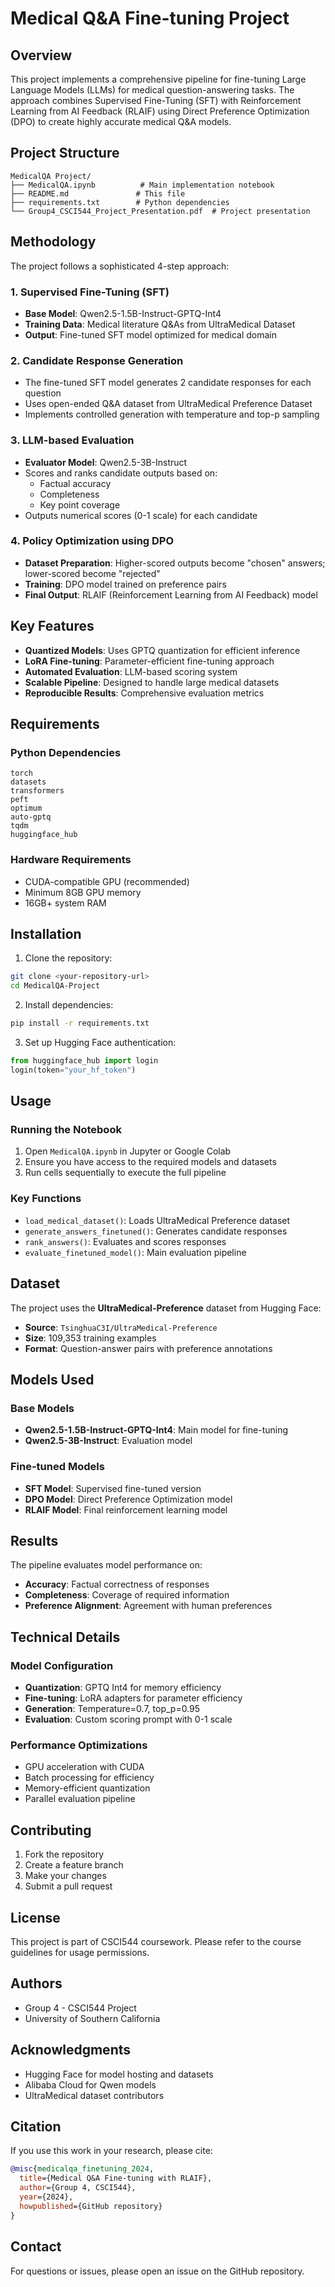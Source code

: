 # Medical Q&A Fine-tuning Project

## Overview

This project implements a comprehensive pipeline for fine-tuning Large Language Models (LLMs) for medical question-answering tasks. The approach combines Supervised Fine-Tuning (SFT) with Reinforcement Learning from AI Feedback (RLAIF) using Direct Preference Optimization (DPO) to create highly accurate medical Q&A models.

## Project Structure

```
MedicalQA Project/
├── MedicalQA.ipynb          # Main implementation notebook
├── README.md               # This file
├── requirements.txt        # Python dependencies
└── Group4_CSCI544_Project_Presentation.pdf  # Project presentation
```

## Methodology

The project follows a sophisticated 4-step approach:

### 1. Supervised Fine-Tuning (SFT)
- **Base Model**: Qwen2.5-1.5B-Instruct-GPTQ-Int4
- **Training Data**: Medical literature Q&As from UltraMedical Dataset
- **Output**: Fine-tuned SFT model optimized for medical domain

### 2. Candidate Response Generation
- The fine-tuned SFT model generates 2 candidate responses for each question
- Uses open-ended Q&A dataset from UltraMedical Preference Dataset
- Implements controlled generation with temperature and top-p sampling

### 3. LLM-based Evaluation
- **Evaluator Model**: Qwen2.5-3B-Instruct
- Scores and ranks candidate outputs based on:
  - Factual accuracy
  - Completeness
  - Key point coverage
- Outputs numerical scores (0-1 scale) for each candidate

### 4. Policy Optimization using DPO
- **Dataset Preparation**: Higher-scored outputs become "chosen" answers; lower-scored become "rejected"
- **Training**: DPO model trained on preference pairs
- **Final Output**: RLAIF (Reinforcement Learning from AI Feedback) model

## Key Features

- **Quantized Models**: Uses GPTQ quantization for efficient inference
- **LoRA Fine-tuning**: Parameter-efficient fine-tuning approach
- **Automated Evaluation**: LLM-based scoring system
- **Scalable Pipeline**: Designed to handle large medical datasets
- **Reproducible Results**: Comprehensive evaluation metrics

## Requirements

### Python Dependencies
```
torch
datasets
transformers
peft
optimum
auto-gptq
tqdm
huggingface_hub
```

### Hardware Requirements
- CUDA-compatible GPU (recommended)
- Minimum 8GB GPU memory
- 16GB+ system RAM

## Installation

1. Clone the repository:
```bash
git clone <your-repository-url>
cd MedicalQA-Project
```

2. Install dependencies:
```bash
pip install -r requirements.txt
```

3. Set up Hugging Face authentication:
```python
from huggingface_hub import login
login(token="your_hf_token")
```

## Usage

### Running the Notebook

1. Open `MedicalQA.ipynb` in Jupyter or Google Colab
2. Ensure you have access to the required models and datasets
3. Run cells sequentially to execute the full pipeline

### Key Functions

- `load_medical_dataset()`: Loads UltraMedical Preference dataset
- `generate_answers_finetuned()`: Generates candidate responses
- `rank_answers()`: Evaluates and scores responses
- `evaluate_finetuned_model()`: Main evaluation pipeline

## Dataset

The project uses the **UltraMedical-Preference** dataset from Hugging Face:
- **Source**: `TsinghuaC3I/UltraMedical-Preference`
- **Size**: 109,353 training examples
- **Format**: Question-answer pairs with preference annotations

## Models Used

### Base Models
- **Qwen2.5-1.5B-Instruct-GPTQ-Int4**: Main model for fine-tuning
- **Qwen2.5-3B-Instruct**: Evaluation model

### Fine-tuned Models
- **SFT Model**: Supervised fine-tuned version
- **DPO Model**: Direct Preference Optimization model
- **RLAIF Model**: Final reinforcement learning model

## Results

The pipeline evaluates model performance on:
- **Accuracy**: Factual correctness of responses
- **Completeness**: Coverage of required information
- **Preference Alignment**: Agreement with human preferences

## Technical Details

### Model Configuration
- **Quantization**: GPTQ Int4 for memory efficiency
- **Fine-tuning**: LoRA adapters for parameter efficiency
- **Generation**: Temperature=0.7, top_p=0.95
- **Evaluation**: Custom scoring prompt with 0-1 scale

### Performance Optimizations
- GPU acceleration with CUDA
- Batch processing for efficiency
- Memory-efficient quantization
- Parallel evaluation pipeline

## Contributing

1. Fork the repository
2. Create a feature branch
3. Make your changes
4. Submit a pull request

## License

This project is part of CSCI544 coursework. Please refer to the course guidelines for usage permissions.

## Authors

- Group 4 - CSCI544 Project
- University of Southern California

## Acknowledgments

- Hugging Face for model hosting and datasets
- Alibaba Cloud for Qwen models
- UltraMedical dataset contributors

## Citation

If you use this work in your research, please cite:

```bibtex
@misc{medicalqa_finetuning_2024,
  title={Medical Q&A Fine-tuning with RLAIF},
  author={Group 4, CSCI544},
  year={2024},
  howpublished={GitHub repository}
}
```

## Contact

For questions or issues, please open an issue on the GitHub repository.
